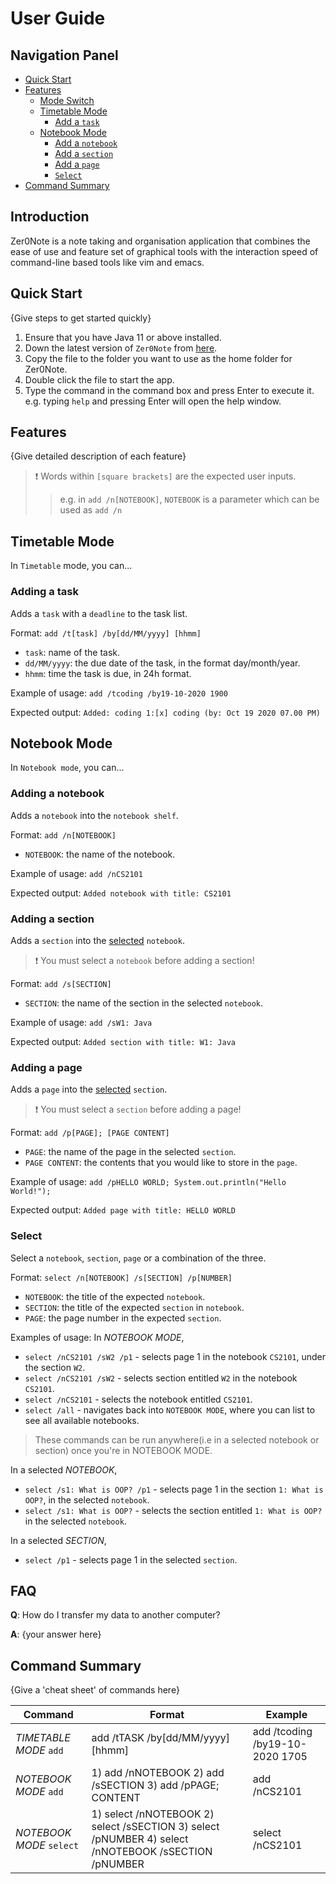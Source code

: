 # User Guide

## Navigation Panel
- [Quick Start](https://ay2021s1-cs2113t-t12-3.github.io/tp/UserGuide.html/#quick-start)
- [Features](https://ay2021s1-cs2113t-t12-3.github.io/tp/UserGuide.html/#features)
  - [Mode Switch](https://ay2021s1-cs2113t-t12-3.github.io/tp/UserGuide.html/#mode-switch)
  - [Timetable Mode](https://ay2021s1-cs2113t-t12-3.github.io/tp/UserGuide.html/#timetable-mode)
    - [Add a `task`](https://ay2021s1-cs2113t-t12-3.github.io/tp/UserGuide.html/#adding-a-task)
  - [Notebook Mode](https://ay2021s1-cs2113t-t12-3.github.io/tp/UserGuide.html/#notebook-mode)
    - [Add a `notebook`](https://ay2021s1-cs2113t-t12-3.github.io/tp/UserGuide.html/#adding-a-notebook)
    - [Add a `section`](https://ay2021s1-cs2113t-t12-3.github.io/tp/UserGuide.html/#adding-a-section)
    - [Add a `page`](https://ay2021s1-cs2113t-t12-3.github.io/tp/UserGuide.html/#adding-a-page)
    - [`Select`](https://ay2021s1-cs2113t-t12-3.github.io/tp/UserGuide.html/#select)
- [Command Summary](https://ay2021s1-cs2113t-t12-3.github.io/tp/UserGuide.html/#command-summary)

## Introduction

Zer0Note is a note taking and organisation application that combines the ease of use and feature set of graphical tools with the interaction speed of command-line based tools like vim and emacs.

## Quick Start

{Give steps to get started quickly}

1. Ensure that you have Java 11 or above installed.
1. Down the latest version of `Zer0Note` from [here](https://github.com/AY2021S1-CS2113T-T12-3/tp/releases).
3. Copy the file to the folder you want to use as the home folder for Zer0Note.
4. Double click the file to start the app.
5. Type the command in the command box and press Enter to execute it. e.g. typing `help` and pressing Enter will open the help window.

## Features

{Give detailed description of each feature}
>:exclamation: Words within `[square brackets]` are the expected user inputs.
>> e.g. in `add /n[NOTEBOOK]`, `NOTEBOOK` is a parameter which can be used as `add /n`

## Timetable Mode
In `Timetable` mode, you can...

### Adding a task
Adds a `task` with a `deadline` to the task list.

Format: `add /t[task] /by[dd/MM/yyyy] [hhmm]`

* `task`: name of the task.
* `dd/MM/yyyy`: the due date of the task, in the format day/month/year.
* `hhmm`: time the task is due, in 24h format.

Example of usage:
`add /tcoding /by19-10-2020 1900`

Expected output:
`Added: coding
1:[x] coding (by: Oct 19 2020 07.00 PM)`

## Notebook Mode
In `Notebook mode`, you can...

### Adding a notebook
Adds a `notebook`  into the `notebook shelf`.

Format: `add /n[NOTEBOOK]`

* `NOTEBOOK`: the name of the notebook.

Example of usage:
`add /nCS2101`

Expected output:
`Added notebook with title: CS2101`

### Adding a section
Adds a `section`  into the [selected](https://ay2021s1-cs2113t-t12-3.github.io/tp/UserGuide.html/#select) `notebook`.
>:exclamation: You must select a `notebook` before adding a section!

Format: `add /s[SECTION]`

* `SECTION`: the name of the section in the selected `notebook`.

Example of usage:
`add /sW1: Java`

Expected output:
`Added section with title: W1: Java`

### Adding a page
Adds a `page`  into the [selected](https://ay2021s1-cs2113t-t12-3.github.io/tp/UserGuide.html/#select) `section`.
>:exclamation: You must select a `section` before adding a page!

Format: `add /p[PAGE]; [PAGE CONTENT]`

* `PAGE`: the name of the page in the selected `section`.
* `PAGE CONTENT`: the contents that you would like to store in the `page`.

Example of usage:
`add /pHELLO WORLD; System.out.println("Hello World!");`

Expected output:
`Added page with title: HELLO WORLD`

### Select
Select a `notebook`, `section`, `page` or a combination of the three.

Format: `select /n[NOTEBOOK] /s[SECTION] /p[NUMBER]`

* `NOTEBOOK`: the title of the expected `notebook`.
* `SECTION`: the title of the expected `section` in `notebook`.
* `PAGE`: the page number in the expected `section`.

Examples of usage:
In *NOTEBOOK MODE*,
* `select /nCS2101 /sW2 /p1` - selects page 1 in the notebook `CS2101`, under the section `W2`.
* `select /nCS2101 /sW2` - selects section entitled `W2` in the notebook `CS2101`.
* `select /nCS2101` - selects the notebook entitled `CS2101`.
* `select /all` - navigates back into `NOTEBOOK MODE`, where you can list to see all available notebooks.
> These commands can be run anywhere(i.e in a selected notebook or section) once you're in NOTEBOOK MODE.  

In a selected *NOTEBOOK*,
* `select /s1: What is OOP? /p1` - selects page 1 in the section `1: What is OOP?`, in the selected `notebook`.
* `select /s1: What is OOP?` - selects the section entitled `1: What is OOP?` in the selected `notebook`.

In a selected *SECTION*,
* `select /p1` - selects page 1 in the selected `section`.

## FAQ

**Q**: How do I transfer my data to another computer?

**A**: {your answer here}

## Command Summary
{Give a 'cheat sheet' of commands here}

**Command** | **Format** | **Example**
----------- | ---------- | -----------
*TIMETABLE MODE* `add` | add /tTASK /by[dd/MM/yyyy] [hhmm] | add /tcoding /by19-10-2020 1705
*NOTEBOOK MODE* `add` | 1) add /nNOTEBOOK 2) add /sSECTION 3) add /pPAGE; CONTENT | add /nCS2101
*NOTEBOOK MODE* `select` | 1) select /nNOTEBOOK 2) select /sSECTION 3) select /pNUMBER 4) select /nNOTEBOOK /sSECTION /pNUMBER | select /nCS2101
